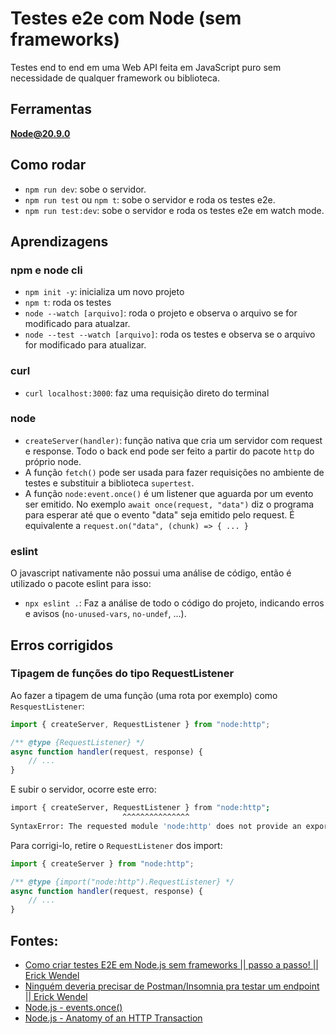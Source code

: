 # Testes e2e com Node (sem frameworks)

Testes end to end em uma Web API feita em JavaScript puro sem necessidade de qualquer framework ou biblioteca.

## Ferramentas

**Node@20.9.0**

## Como rodar

- `npm run dev`: sobe o servidor.
- `npm run test` ou `npm t`: sobe o servidor e roda os testes e2e.
- `npm run test:dev`: sobe o servidor e roda os testes e2e em watch mode.

## Aprendizagens

### npm e node cli

- `npm init -y`: inicializa um novo projeto
- `npm t`: roda os testes
- `node --watch [arquivo]`: roda o projeto e observa o arquivo se for modificado para atualzar.
- `node --test --watch [arquivo]`: roda os testes e observa se o arquivo for modificado para atualizar.

### curl

- `curl localhost:3000`: faz uma requisição direto do terminal

### node

- `createServer(handler)`: função nativa que cria um servidor com request e response. Todo o back end pode ser feito a partir do pacote `http` do próprio node.
- A função `fetch()` pode ser usada para fazer requisições no ambiente de testes e substituir a biblioteca `supertest`.
- A função `node:event.once()` é um listener que aguarda por um evento ser emitido. No exemplo `await once(request, "data")` diz o programa para esperar até que o evento "data" seja emitido pelo request. É equivalente a `request.on("data", (chunk) => { ... }`

### eslint

O javascript nativamente não possui uma análise de código, então é utilizado o pacote eslint para isso:

- `npx eslint .`: Faz a análise de todo o código do projeto, indicando erros e avisos (`no-unused-vars`, `no-undef`, ...).

## Erros corrigidos

### Tipagem de funções do tipo RequestListener

Ao fazer a tipagem de uma função (uma rota por exemplo) como `ResquestListener`: 

```javascript
import { createServer, RequestListener } from "node:http";

/** @type {RequestListener} */
async function handler(request, response) { 
    // ...
}
```

E subir o servidor, ocorre este erro:

```bash
import { createServer, RequestListener } from "node:http";
                         ^^^^^^^^^^^^^^^
SyntaxError: The requested module 'node:http' does not provide an export named 'RequestListener'
```

Para corrigi-lo, retire o `RequestListener` dos import: 

```javascript
import { createServer } from "node:http";

/** @type {import("node:http").RequestListener} */
async function handler(request, response) { 
    // ...
}
```

## Fontes: 

- [Como criar testes E2E em Node.js sem frameworks || passo a passo! || Erick Wendel](https://www.youtube.com/watch?v=xSDJnj-pgxU)
- [Ninguém deveria precisar de Postman/Insomnia pra testar um endpoint || Erick Wendel](https://www.youtube.com/watch?v=SrpIo_V-ZCg)
- [Node.js - events.once()](https://nodejs.org/api/events.html#eventsonceemitter-name-options)
- [Node.js - Anatomy of an HTTP Transaction](https://nodejs.org/en/guides/anatomy-of-an-http-transaction)